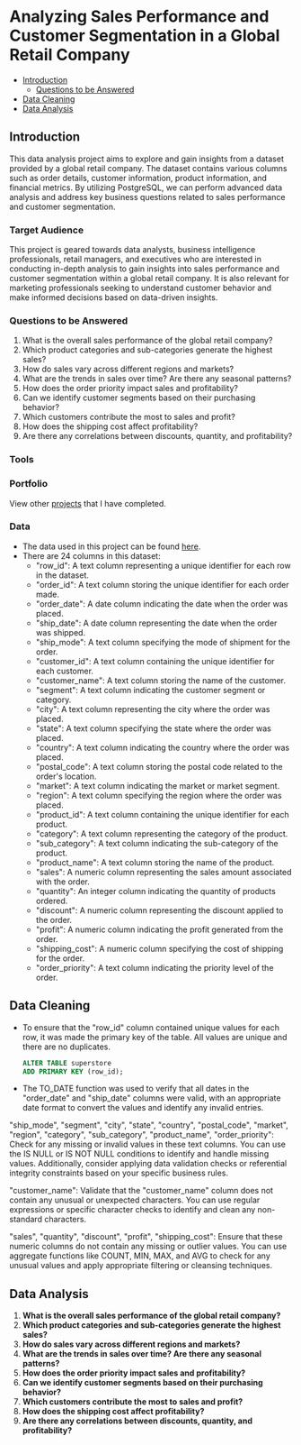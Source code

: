 # Analyzing Sales Performance and Customer Segmentation in a Global Retail Company
- [Introduction](#introduction)
  - [Questions to be Answered](#questions-to-be-answered)
- [Data Cleaning](#data-cleaning)
- [Data Analysis](#data-analysis)


## Introduction
This data analysis project aims to explore and gain insights from a dataset provided by a global retail company. The dataset contains various columns such as order details, customer information, product information, and financial metrics. By utilizing PostgreSQL, we can perform advanced data analysis and address key business questions related to sales performance and customer segmentation.

### Target Audience
This project is geared towards data analysts, business intelligence professionals, retail managers, and executives who are interested in conducting in-depth analysis to gain insights into sales performance and customer segmentation within a global retail company. It is also relevant for marketing professionals seeking to understand customer behavior and make informed decisions based on data-driven insights.

### Questions to be Answered
1. What is the overall sales performance of the global retail company?
2. Which product categories and sub-categories generate the highest sales?
3. How do sales vary across different regions and markets?
4. What are the trends in sales over time? Are there any seasonal patterns?
5. How does the order priority impact sales and profitability?
6. Can we identify customer segments based on their purchasing behavior?
7. Which customers contribute the most to sales and profit?
8. How does the shipping cost affect profitability?
9. Are there any correlations between discounts, quantity, and profitability?

### Tools 

<!-- - PostgreSQL - View [SQL queries]() used in this project.
- Tableau - View the dashboard associated with this project [here](). -->

### Portfolio
View other [projects](https://github.com/DeborahAkpoguma/Portfolio-Guide/blob/main/README.md) that I have completed.

### Data 
- The data used in this project can be found [here](https://www.kaggle.com/jr2ngb/superstore-data).
- There are 24 columns in this dataset:
  - "row_id": A text column representing a unique identifier for each row in the dataset.
  - "order_id": A text column storing the unique identifier for each order made.
  - "order_date": A date column indicating the date when the order was placed.
  - "ship_date": A date column representing the date when the order was shipped.
  - "ship_mode": A text column specifying the mode of shipment for the order.
  - "customer_id": A text column containing the unique identifier for each customer.
  - "customer_name": A text column storing the name of the customer.
  - "segment": A text column indicating the customer segment or category.
  - "city": A text column representing the city where the order was placed.
  - "state": A text column specifying the state where the order was placed.
  - "country": A text column indicating the country where the order was placed.
  - "postal_code": A text column storing the postal code related to the order's location.
  - "market": A text column indicating the market or market segment.
  - "region": A text column specifying the region where the order was placed.
  - "product_id": A text column containing the unique identifier for each product.
  - "category": A text column representing the category of the product.
  - "sub_category": A text column indicating the sub-category of the product.
  - "product_name": A text column storing the name of the product.
  - "sales": A numeric column representing the sales amount associated with the order.
  - "quantity": An integer column indicating the quantity of products ordered.
  - "discount": A numeric column representing the discount applied to the order.
  - "profit": A numeric column indicating the profit generated from the order.
  - "shipping_cost": A numeric column specifying the cost of shipping for the order.
  - "order_priority": A text column indicating the priority level of the order.

## Data Cleaning
- To ensure that the "row_id" column contained unique values for each row, it was made the primary key of the table. All values are unique and there are no duplicates. 
  ```sql
  ALTER TABLE superstore
  ADD PRIMARY KEY (row_id);
  ```
- The TO_DATE function was used to verify that all dates in the "order_date" and "ship_date" columns were valid,  with an appropriate date format to convert the values and identify any invalid entries.

"ship_mode", "segment", "city", "state", "country", "postal_code", "market", "region", "category", "sub_category", "product_name", "order_priority": Check for any missing or invalid values in these text columns. You can use the IS NULL or IS NOT NULL conditions to identify and handle missing values. Additionally, consider applying data validation checks or referential integrity constraints based on your specific business rules.

"customer_name": Validate that the "customer_name" column does not contain any unusual or unexpected characters. You can use regular expressions or specific character checks to identify and clean any non-standard characters.

"sales", "quantity", "discount", "profit", "shipping_cost": Ensure that these numeric columns do not contain any missing or outlier values. You can use aggregate functions like COUNT, MIN, MAX, and AVG to check for any unusual values and apply appropriate filtering or cleansing techniques.
## Data Analysis
1. __What is the overall sales performance of the global retail company?__
2. __Which product categories and sub-categories generate the highest sales?__
3. __How do sales vary across different regions and markets?__
4. __What are the trends in sales over time? Are there any seasonal patterns?__
5. __How does the order priority impact sales and profitability?__
6. __Can we identify customer segments based on their purchasing behavior?__
7. __Which customers contribute the most to sales and profit?__
8. __How does the shipping cost affect profitability?__
9. __Are there any correlations between discounts, quantity, and profitability?__

